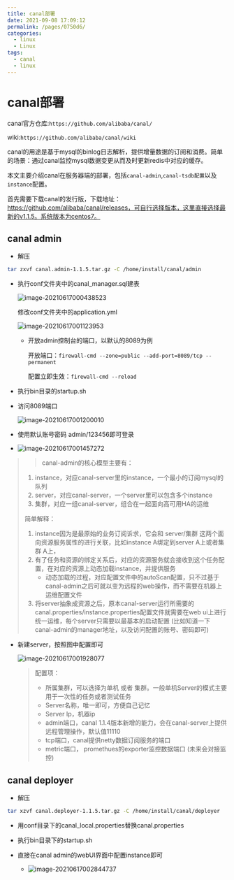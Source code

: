 ```yaml
---
title: canal部署
date: 2021-09-08 17:09:12
permalink: /pages/0750d6/
categories: 
  - linux
  - Linux
tags: 
  - canal
  - linux
---
```

# canal部署

canal官方仓库:`https://github.com/alibaba/canal/`

wiki:`https://github.com/alibaba/canal/wiki`

canal的用途是基于mysql的binlog日志解析，提供增量数据的订阅和消费。简单的场景：通过canal监控mysql数据变更从而及时更新redis中对应的缓存。

本文主要介绍canal在服务器端的部署，包括`canal-admin`,`canal-tsdb配置`以及`instance`配置。

首先需要下载canal的发行版，下载地址：https://github.com/alibaba/canal/releases，可自行选择版本，这里直接选择最新的v1.1.5。系统版本为centos7。

## canal admin

- 解压

```bash
tar zxvf canal.admin-1.1.5.tar.gz -C /home/install/canal/admin
```

- 执行conf文件夹中的canal_manager.sql建表

  ![image-20210617000438523](https://storyxc.com/images/blog//image-20210617000438523.png)

  修改conf文件夹中的application.yml

  ![image-20210617001123953](https://storyxc.com/images/blog//image-20210617001123953.png)

  - 开放admin控制台的端口，以默认的8089为例

    开放端口：`firewall-cmd --zone=public --add-port=8089/tcp --permanent`

    配置立即生效：`firewall-cmd --reload`

- 执行bin目录的startup.sh

- 访问8089端口

  ![image-20210617001200010](https://storyxc.com/images/blog//image-20210617001200010.png)

  

- 使用默认账号密码 admin/123456即可登录

- ![image-20210617001457272](https://storyxc.com/images/blog//image-20210617001457272.png)



> > canal-admin的核心模型主要有：
>
> 1. instance，对应canal-server里的instance，一个最小的订阅mysql的队列
> 2. server，对应canal-server，一个server里可以包含多个instance
> 3. 集群，对应一组canal-server，组合在一起面向高可用HA的运维
>
> 简单解释：
>
> 1. instance因为是最原始的业务订阅诉求，它会和 server/集群 这两个面向资源服务属性的进行关联，比如instance A绑定到server A上或者集群 A上，
> 2. 有了任务和资源的绑定关系后，对应的资源服务就会接收到这个任务配置，在对应的资源上动态加载instance，并提供服务
>    - 动态加载的过程，对应配置文件中的autoScan配置，只不过基于canal-admin之后可就以变为远程的web操作，而不需要在机器上运维配置文件
> 3. 将server抽象成资源之后，原本canal-server运行所需要的canal.properties/instance.properties配置文件就需要在web ui上进行统一运维，每个server只需要以最基本的启动配置 (比如知道一下canal-admin的manager地址，以及访问配置的账号、密码即可)

- 新建server，按照图中配置即可

  ![image-20210617001928077](https://storyxc.com/images/blog//image-20210617001928077.png)

  > 配置项：
  >
  > - 所属集群，可以选择为单机 或者 集群。一般单机Server的模式主要用于一次性的任务或者测试任务
  > - Server名称，唯一即可，方便自己记忆
  > - Server Ip，机器ip
  > - admin端口，canal 1.1.4版本新增的能力，会在canal-server上提供远程管理操作，默认值11110
  > - tcp端口，canal提供netty数据订阅服务的端口
  > - metric端口， promethues的exporter监控数据端口 (未来会对接监控)

## canal deployer

- 解压

```bash
tar xzvf canal.deployer-1.1.5.tar.gz -C /home/install/canal/deployer
```

- 用conf目录下的canal_local.properties替换canal.properties

- 执行bin目录下的startup.sh

- 直接在canal admin的webUI界面中配置instance即可
  - ![image-20210617002844737](https://storyxc.com/images/blog//image-20210617002844737.png)
